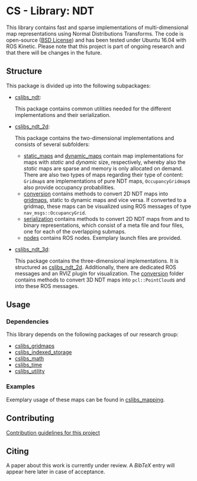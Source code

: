 # CS - Library: NDT
This library contains fast and sparse implementations of multi-dimensional map representations using Normal Distributions Transforms. The code is open-source ([BSD License](LICENSE)) and has been tested under Ubuntu 16.04 with ROS Kinetic. Please note that this project is part of ongoing research and that there will be changes in the future.

## Structure
This package is divided up into the following subpackages:

* [cslibs\_ndt](cslibs_ndt/):

    This package contains common utilities needed for the different implementations and their serialization.

* [cslibs\_ndt\_2d](cslibs_ndt_2d/):

    This package contains the two-dimensional implementations and consists of several subfolders:
    * [static\_maps](cslibs_ndt_2d/include/cslibs_ndt_2d/static_maps/) and [dynamic\_maps](cslibs_ndt_2d/include/cslibs_ndt_2d/dynamic_maps/) contain map implementations for maps with *static* and *dynamic* size, respectively, whereby also the *static* maps are sparse and memory is only allocated on demand. There are also two types of maps regarding their type of content: ``Gridmap``s are implementations of pure NDT maps, ``OccupancyGridmap``s also provide occupancy probabilities.
    * [conversion](cslibs_ndt_2d/include/cslibs_ndt_2d/conversion/) contains methods to convert 2D NDT maps into [gridmaps](https://github.com/cogsys-tuebingen/cslibs_gridmaps), static to dynamic maps and vice versa. If converted to a gridmap, these maps can be visualized using ROS messages of type ``nav_msgs::OccupancyGrid``.
    * [serialization](cslibs_ndt_2d/include/cslibs_ndt_2d/serialization/) contains methods to convert 2D NDT maps from and to binary representations, which consist of a meta file and four files, one for each of the overlapping submaps.
    * [nodes](cslibs_ndt_2d/src/nodes/) contains ROS nodes. Exemplary launch files are provided.

* [cslibs\_ndt\_3d](cslibs_ndt_3d/):

    This package contains the three-dimensional implementations. It is structured as [cslibs\_ndt\_2d](cslibs_ndt_2d/). Additionally, there are dedicated ROS messages and an RVIZ plugin for visualization. The [conversion](cslibs_ndt_3d/include/cslibs_ndt_3d/conversion/) folder contains methods to convert 3D NDT maps into ``pcl::PointCloud``s and into these ROS messages.

## Usage

### Dependencies
This library depends on the following packages of our research group:

* [cslibs\_gridmaps](https://github.com/cogsys-tuebingen/cslibs_gridmaps)
* [cslibs\_indexed\_storage](https://github.com/cogsys-tuebingen/cslibs_indexed_storage)
* [cslibs\_math](https://github.com/cogsys-tuebingen/cslibs_math)
* [cslibs\_time](https://github.com/cogsys-tuebingen/cslibs_time)
* [cslibs\_utility](https://github.com/cogsys-tuebingen/cslibs_utility)

### Examples
Exemplary usage of these maps can be found in [cslibs\_mapping](https://github.com/cogsys-tuebingen/cslibs_mapping/tree/master/src/mapper).

## Contributing
[Contribution guidelines for this project](CONTRIBUTING.md)

## Citing
A paper about this work is currently under review. A *BibTeX* entry will appear here later in case of acceptance.